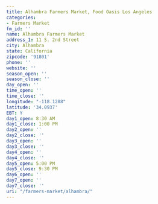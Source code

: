 ```yaml
---
title: Alhambra Farmers Market, Food Oasis Los Angeles
categories:
- Farmers Market
fm_id: ''
name: Alhambra Farmers Market
address_1: 11 S. 2nd Street
city: Alhambra
state: California
zipcode: '91801'
phone: ''
website: ''
season_open: ''
season_close: ''
day_open: ''
time_open: ''
time_close: ''
longitude: "-118.1288"
latitude: '34.0937'
EBT: Y
day1_open: 8:30 AM
day1_close: 1:00 PM
day2_open: ''
day2_close: ''
day3_open: ''
day3_close: ''
day4_open: ''
day4_close: ''
day5_open: 5:00 PM
day5_close: 9:30 PM
day6_open: ''
day7_open: ''
day7_close: ''
uri: "/farmers-market/alhambra/"
---
```


